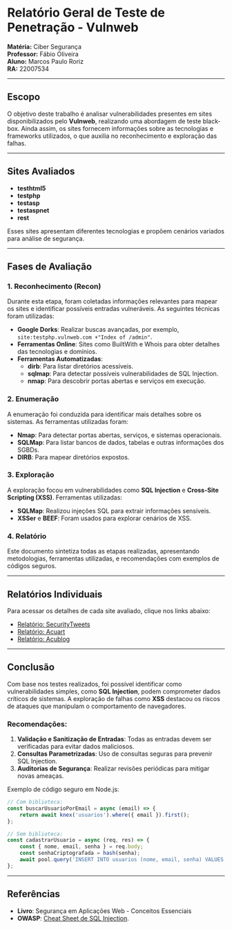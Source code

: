 # Relatório Geral de Teste de Penetração - Vulnweb

**Matéria:** Ciber Segurança  
**Professor:** Fábio Oliveira  
**Aluno:** Marcos Paulo Roriz  
**RA:** 22007534  

---

## Escopo

O objetivo deste trabalho é analisar vulnerabilidades presentes em sites disponibilizados pelo **Vulnweb**, realizando uma abordagem de teste black-box. Ainda assim, os sites fornecem informações sobre as tecnologias e frameworks utilizados, o que auxilia no reconhecimento e exploração das falhas.

---

## Sites Avaliados

- **testhtml5**  
- **testphp**  
- **testasp**  
- **testaspnet**  
- **rest**  

Esses sites apresentam diferentes tecnologias e propõem cenários variados para análise de segurança.

---

## Fases de Avaliação

### 1. Reconhecimento (Recon)

Durante esta etapa, foram coletadas informações relevantes para mapear os sites e identificar possíveis entradas vulneráveis. As seguintes técnicas foram utilizadas:
- **Google Dorks**: Realizar buscas avançadas, por exemplo, `site:testphp.vulnweb.com +"Index of /admin"`.
- **Ferramentas Online**: Sites como BuiltWith e Whois para obter detalhes das tecnologias e domínios.
- **Ferramentas Automatizadas**: 
  - **dirb**: Para listar diretórios acessíveis.
  - **sqlmap**: Para detectar possíveis vulnerabilidades de SQL Injection.
  - **nmap**: Para descobrir portas abertas e serviços em execução.

### 2. Enumeração

A enumeração foi conduzida para identificar mais detalhes sobre os sistemas. As ferramentas utilizadas foram:
- **Nmap**: Para detectar portas abertas, serviços, e sistemas operacionais.
- **SQLMap**: Para listar bancos de dados, tabelas e outras informações dos SGBDs.
- **DIRB**: Para mapear diretórios expostos.

### 3. Exploração

A exploração focou em vulnerabilidades como **SQL Injection** e **Cross-Site Scripting (XSS)**. Ferramentas utilizadas:
- **SQLMap**: Realizou injeções SQL para extrair informações sensíveis.
- **XSSer** e **BEEF**: Foram usados para explorar cenários de XSS.

### 4. Relatório

Este documento sintetiza todas as etapas realizadas, apresentando metodologias, ferramentas utilizadas, e recomendações com exemplos de códigos seguros.

---

## Relatórios Individuais

Para acessar os detalhes de cada site avaliado, clique nos links abaixo:

- [Relatório: SecurityTweets](Relatorio_SecurityTweets_Vulnweb.md)  
- [Relatório: Acuart](Relatorio_Acuart_Vulnweb.md)  
- [Relatório: Acublog](Relatorio_Acublog_Vulnweb.md)  

---

## Conclusão

Com base nos testes realizados, foi possível identificar como vulnerabilidades simples, como **SQL Injection**, podem comprometer dados críticos de sistemas. A exploração de falhas como **XSS** destacou os riscos de ataques que manipulam o comportamento de navegadores.

### Recomendações:

1. **Validação e Sanitização de Entradas**: Todas as entradas devem ser verificadas para evitar dados maliciosos.
2. **Consultas Parametrizadas**: Uso de consultas seguras para prevenir SQL Injection.
3. **Auditorias de Segurança**: Realizar revisões periódicas para mitigar novas ameaças.

Exemplo de código seguro em Node.js:

```javascript
// Com biblioteca:
const buscarUsuarioPorEmail = async (email) => {
    return await knex('usuarios').where({ email }).first();
};

// Sem biblioteca:
const cadastrarUsuario = async (req, res) => {
    const { nome, email, senha } = req.body;
    const senhaCriptografada = hash(senha);
    await pool.query('INSERT INTO usuarios (nome, email, senha) VALUES ($1, $2, $3)', [nome, email, senhaCriptografada]);
};
```

---

## Referências

- **Livro**: Segurança em Aplicações Web - Conceitos Essenciais  
- **OWASP**: [Cheat Sheet de SQL Injection](https://owasp.org/www-project-cheat-sheets/cheatsheets/SQL_Injection_Prevention_Cheat_Sheet.html).  

